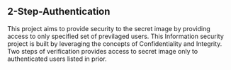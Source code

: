 ## 2-Step-Authentication
This project aims to provide security to the secret image by providing access to only specified set of previlaged users. This Information security project is built by leveraging the concepts of Confidentiality and Integrity. Two steps of verification provides access to secret image only to authenticated users listed in prior.
